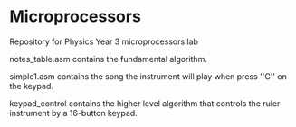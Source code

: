 # Microprocessors
Repository for Physics Year 3 microprocessors lab

notes_table.asm contains the fundamental algorithm.

simple1.asm contains the song the instrument will play when press ''C'' on the keypad.

keypad_control contains the higher level algorithm that controls the ruler instrument by a 16-button keypad.

